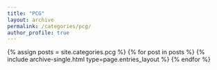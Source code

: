 ```yaml
---
title: "PCG"
layout: archive
permalink: /categories/pcg/
author_profile: true
---
```



{% assign posts = site.categories.pcg %}
{% for post in posts %} {% include archive-single.html type=page.entries_layout %} {% endfor %}
